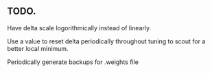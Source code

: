 ## TODO.

Have delta scale logorithmically instead of linearly.

Use a value to reset delta periodically throughout tuning to scout for a better local minimum.

Periodically generate backups for .weights file
